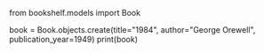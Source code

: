 from bookshelf.models import Book

book = Book.objects.create(title="1984", author="George Orewell", publication_year=1949)
print(book)

